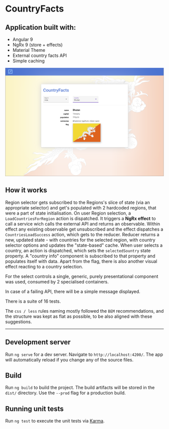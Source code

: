 # CountryFacts

## Application built with:

- Angular 9
- NgRx 9 (store + effects)
- Material Theme
- External country facts API
- Simple caching

![Application screenshot](./screenshots/screenshot.png)

## How it works

Region selector gets subscribed to the Regions's slice of state (via an appropriate selector) and get's populated with 2 hardcoded regions, that were a part of state initialisation. On user Region selection, a `LoadCountriesForRegion` action is dispatched. It triggers a **NgRx effect** to call a service wich calls the external API and returns an observable. Within effect any existing observable get unsubscribed and the effect dispatches a `CountriesLoadSuccess` action, which gets to the reducer. Reducer returns a new, updated state - with countries for the selected region, with country selector options and updates the "state-based" cache. When user selects a country, an action is dispatched, which sets the `selectedSountry` state property. A "country info" component is subscribed to that property and populates itself with data. Apart from the flag, there is also another visual effect reacting to a country selection.

For the select controls a single, generic, purely presentational component was used, consumed by 2 specialised containers.

In case of a failing API, there will be a simple message displayed.

There is a suite of 16 tests.

The `css / less` rules naming mostly followed the `BEM` recommendations, and the structure was kept as flat as possible, to be also aligned with these suggestions.

---

## Development server

Run `ng serve` for a dev server. Navigate to `http://localhost:4200/`. The app will automatically reload if you change any of the source files.

## Build

Run `ng build` to build the project. The build artifacts will be stored in the `dist/` directory. Use the `--prod` flag for a production build.

## Running unit tests

Run `ng test` to execute the unit tests via [Karma](https://karma-runner.github.io).

<!--
## Running end-to-end tests

Run `ng e2e` to execute the end-to-end tests via [Protractor](http://www.protractortest.org/).
 -->
